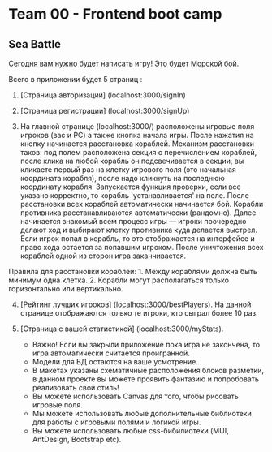 # Team 00 - Frontend boot camp

## Sea Battle


Сегодня вам нужно будет написать игру! Это будет Морской бой.


  Всего в приложении будет 5 страниц :


 1. [Страница авторизации] (localhost:3000/signIn)

 2. [Страница регистрации] (localhost:3000/signUp)

 3. На главной странице (localhost:3000/) расположены игровые поля игроков (вас и PC) а также кнопка начала игры. После нажатия на кнопку начинается расстановка кораблей. Механизм расстановки таков: под полем расположена секция с перечислением кораблей, после клика на любой корабль он подсвечивается в секции, вы кликаете первый раз на клетку игрового поля (это начальная координата корабля), после надо кликнуть на последнюю координату корабля. Запускается функция проверки, если все указано корректно, то корабль 'устанавливается' на поле. После расстановки всех кораблей автоматически начинается бой. Корабли противника расстанавливаются автоматически (рандомно). Далее начинается знакомый всем процесс игры — игроки поочередно делают ход и выбирают клетку противника куда делается выстрел. Если игрок попал в корабль, то это отображается на интерфейсе и право хода остается за попавшим игроком. После уничтожения всех кораблей одной из сторон игра заканчивается.

  Правила для расстановки кораблей:
     1. Между кораблями должна быть минимум одна клетка.
     2. Корабли могут располагаться только горизонтально или вертикально.


 4. [Рейтинг лучших игроков] (localhost:3000/bestPlayers). На данной странице отображаются только те игроки, кто сыграл более 10 раз.
 5. [Страница с вашей статистикой] (localhost:3000/myStats).


     - Важно! Если вы закрыли приложение пока игра не закончена, то игра автоматически считается проигранной.
     - Модели для БД остаются на ваше усмотрение.
     - В макетах указаны схематичные расположения блоков разметки, в данном проекте вы можете проявить фантазию и попробовать реализовать свой стиль!
     - Вы можете использовать Canvas для того, чтобы рисовать игровые поля.
     - Мы можете использовать любые дополнительные библиотеки для работы с игровыми полями и логикой игры.
     - Вы можете использовать любые css-бибилиотеки (MUI, AntDesign, Bootstrap etc).




